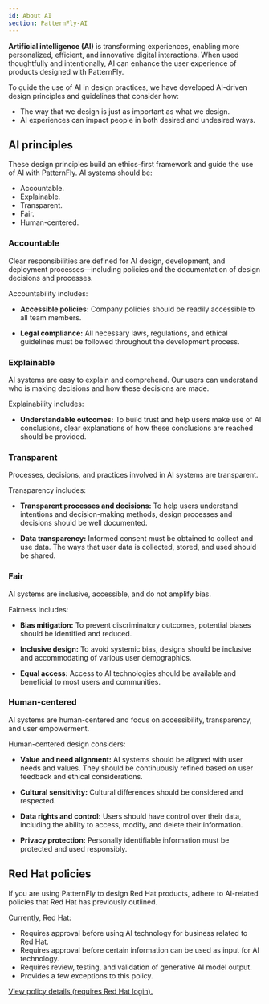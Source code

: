 ```yaml
---
id: About AI
section: PatternFly-AI
--- 
```


**Artificial intelligence (AI)** is transforming experiences, enabling more personalized, efficient, and innovative digital interactions. When used thoughtfully and intentionally, AI can enhance the user experience of products designed with PatternFly. 

To guide the use of AI in design practices, we have developed AI-driven design principles and guidelines that consider how:

- The way that we design is just as important as what we design.
- AI experiences can impact people in both desired and undesired ways.

## AI principles 

These design principles build an ethics-first framework and guide the use of AI with PatternFly. AI systems should be: 
- Accountable. 
- Explainable.
- Transparent. 
- Fair. 
- Human-centered.

### Accountable
Clear responsibilities are defined for AI design, development, and deployment processes&mdash;including policies and the documentation of design decisions and processes​.

Accountability includes:

- **Accessible policies:** Company policies should be readily accessible to all team members.

- **Legal compliance:** All necessary laws, regulations, and ethical guidelines must be followed throughout the development process.

### Explainable
AI systems are easy to explain and comprehend. Our users can understand who is making decisions and how these decisions are made.

Explainability includes: 

- **Understandable outcomes:** To build trust and help users make use of AI conclusions, clear explanations of how these conclusions are reached should be provided.

### Transparent
Processes, decisions, and practices involved in AI systems are transparent.

Transparency includes: 

- **Transparent processes and decisions:** To help users understand intentions and decision-making methods, design processes and decisions should be well documented.

- **Data transparency:** Informed consent must be obtained to collect and use data. The ways that user data is collected, stored, and used should be shared.

### Fair
AI systems are inclusive, accessible, and do not amplify bias.

Fairness includes: 

- **Bias mitigation:** To prevent discriminatory outcomes, potential biases should be identified and reduced.

- **Inclusive design:** To avoid systemic bias, designs should be inclusive and accommodating of various user demographics.

- **Equal access:** Access to AI technologies should be available and beneficial to most users and communities.

### Human-centered 
AI systems are human-centered and focus on accessibility, transparency, and user empowerment. 

Human-centered design considers:

- **Value and need alignment:** AI systems should be aligned with user needs and values. They should be continuously refined based on user feedback and ethical considerations.

- **Cultural sensitivity:** Cultural differences should be considered and respected.

- **Data rights and control:** Users should have control over their data, including the ability to access, modify, and delete their information.

- **Privacy protection:** Personally identifiable information must be protected and used responsibly.

## Red Hat policies

If you are using PatternFly to design Red Hat products, adhere to AI-related policies that Red Hat has previously outlined. 

Currently, Red Hat:
- Requires approval before using AI technology for business related to Red Hat.
- Requires approval before certain information can be used as input for AI technology.
- Requires review, testing, and validation of generative AI model output.
- Provides a few exceptions to this policy.

[View policy details (requires Red Hat login).](https://source.redhat.com/?signin&r=%2fdepartments%2flegal%2fglobal_legal_compliance%2fcompliance_folder%2fpolicy_on_the_use_of_ai_technologypdf)

